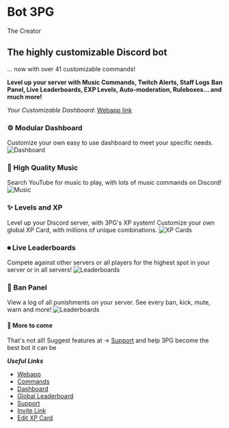 # Bot 3PG
The Creator

## The highly customizable Discord bot

... now with over 41 customizable commands!

**Level up your server with Music Commands, Twitch Alerts, Staff Logs**
**Ban Panel, Live Leaderboards, EXP Levels, Auto-moderation, Ruleboxes… and much more!**

*Your Customizable Dashboard*: [Webapp link](https://3pg.xyz)

### ⚙ Modular Dashboard

Customize your own easy to use dashboard to meet your specific needs.
![Dashboard](https://3pg.xyz/img/dashboard.png "Dashboard")

### 🎵 High Quality Music

Search YouTube for music to play, with lots of music commands on Discord!
![Music](https://3pg.xyz/img/music.gif "Music")

### ✨ Levels and XP

Level up your Discord server, with 3PG's XP system! Customize your own global XP Card, with millions of unique combinations.
![XP Cards](https://im7.ezgif.com/tmp/ezgif-7-5cbf92d6a7c8.gif "XP Cards")

### ⏺ Live Leaderboards

Compete against other servers or all players for the highest spot in your server or in all servers!
![Leaderboards](https://3pg.xyz/img/leaderboard.gif "Leaderboards")

### 🔨 Ban Panel

View a log of all punishments on your server. See every ban, kick, mute, warn and more!
![Leaderboards](https://3pg.xyz/img/banPanel.png "Leaderboards")

#### 🤖 More to come

That's not all! Suggest features at -> [Support](https://3pg.xyz) and help 3PG become the best bot it can be

***Useful Links***

- [Webapp](https://3pg.xyz)
- [Commands](https://3pg.xyz/commands)
- [Dashboard](https://3pg.xyz/dashboard)
- [Global Leaderboard](https://3pg.xyz/leaderboard)
- [Support](https://3pg.xyz/support)
- [Invite Link](https://3pg.xyz/invite)
- [Edit XP Card](https://3pg.xyz/profile)

